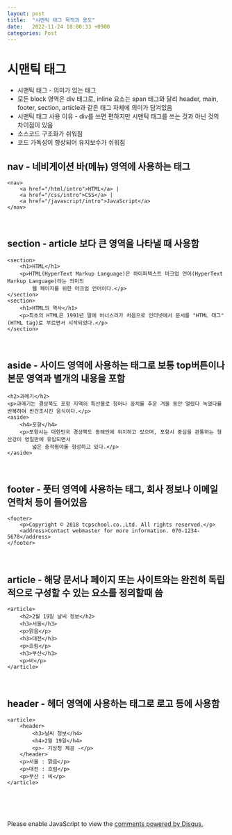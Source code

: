 ```yaml
---
layout: post
title:  "시맨틱 태그 목적과 용도"
date:   2022-11-24 18:00:33 +0900
categories: Post
---
```

# 시맨틱 태그

* 시맨틱 태그 - 의미가 있는 태그
* 모든 block 영역은 div 태그로, inline 요소는 span 태그와 달리 header, main, footer, section, article과 같은 태그 자체에 의미가 담겨있음
* 시맨틱 태그 사용 이유 - div를 쓰면 편하지만 시맨틱 태그를 쓰는 것과 아닌 것의 차이점이 있음
* 소스코드 구조화가 쉬워짐
* 코드 가독성이 향상되어 유지보수가 쉬워짐

## nav - 네비게이션 바(메뉴) 영역에 사용하는 태그
```
<nav>
    <a href="/html/intro">HTML</a> |
    <a href="/css/intro">CSS</a> |
    <a href="/javascript/intro">JavaScript</a>
</nav>
```
<br>

## section - article 보다 큰 영역을 나타낼 때 사용함
```
<section>
    <h1>HTML</h1>
    <p>HTML(HyperText Markup Language)은 하이퍼텍스트 마크업 언어(HyperText Markup Language)라는 의미의
        웹 페이지를 위한 마크업 언어이다.</p>
</section>
<section>
    <h1>HTML의 역사</h1>
    <p>최초의 HTML은 1991년 말에 버너스리가 처음으로 인터넷에서 문서를 "HTML 태그"(HTML tag)로 부르면서 시작되었다.</p>
</section>
```
<br>

## aside - 사이드 영역에 사용하는 태그로 보통 top버튼이나 본문 영역과 별개의 내용을 포함
```
<h2>과메기</h2>
<p>과메기는 경상북도 포항 지역의 특산물로 청어나 꽁치를 추운 겨울 동안 얼렸다 녹였다를 반복하여 반건조시킨 음식이다.</p>
<aside>
    <h4>포항</h4>
    <p>포항시는 대한민국 경상북도 동해안에 위치하고 있으며, 포항시 중심을 관통하는 형산강이 영일만에 유입되면서 
        넓은 충적평야를 형성하고 있다.</p>
</aside>
```
<br>

## footer - 풋터 영역에 사용하는 태그, 회사 정보나 이메일 연락처 등이 들어있음
```
<footer>
    <p>Copyright © 2018 tcpschool.co.,Ltd. All rights reserved.</p>
    <address>Contact webmaster for more information. 070-1234-5678</address>
</footer>
```
<br>

## article - 해당 문서나 페이지 또는 사이트와는 완전히 독립적으로 구성할 수 있는 요소를 정의할때 씀

```
<article>
    <h2>2월 19일 날씨 정보</h2>
    <h3>서울</h3>
    <p>맑음</p>
    <h3>대전</h3>
    <p>흐림</p>
    <h3>부산</h3>
    <p>비</p>
</article>
```
<br>

## header - 헤더 영역에 사용하는 태그로 로고 등에 사용함
```
<article>
    <header>
        <h3>날씨 정보</h4>
        <h4>2월 19일</h4>
        <p>- 기상청 제공 -</p>
    </header>
    <p>서울 : 맑음</p>
    <p>대전 : 흐림</p>
    <p>부산 : 비</p>
</article>
```

<br><br><br>

<div id="disqus_thread"></div>
<script>
    /**
    *  RECOMMENDED CONFIGURATION VARIABLES: EDIT AND UNCOMMENT THE SECTION BELOW TO INSERT DYNAMIC VALUES FROM YOUR PLATFORM OR CMS.
    *  LEARN WHY DEFINING THESE VARIABLES IS IMPORTANT: https://disqus.com/admin/universalcode/#configuration-variables    */
    /*
    var disqus_config = function () {
    this.page.url = PAGE_URL;  // Replace PAGE_URL with your page's canonical URL variable
    this.page.identifier = PAGE_IDENTIFIER; // Replace PAGE_IDENTIFIER with your page's unique identifier variable
    };
    */
    (function() { // DON'T EDIT BELOW THIS LINE
    var d = document, s = d.createElement('script');
    s.src = 'https://melonweb.disqus.com/embed.js';
    s.setAttribute('data-timestamp', +new Date());
    (d.head || d.body).appendChild(s);
    })();
</script>
<noscript>Please enable JavaScript to view the <a href="https://disqus.com/?ref_noscript">comments powered by Disqus.</a></noscript>